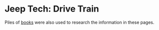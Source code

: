# Jeep Tech: Drive Train

Piles of [books](/bibliography.html) were also used to research the information in these pages.
